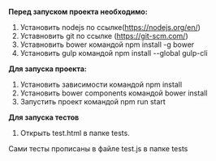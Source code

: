 **Перед запуском проекта необходимо:**

1. Установить nodejs по ссылке(https://nodejs.org/en/)
2. Уставновить git по ссылке (https://git-scm.com/)
3. Уставновить bower командой npm install -g bower
4. Установить gulp командой npm install --global gulp-cli

**Для запуска проекта:**

1. Установить зависимости командой npm install
2. Установить bower components командой bower install
3. Запустить проект командой npm run start

**Для запуска тестов**

1. Открыть test.html в папке tests.

Сами тесты прописаны в файле test.js в папке tests
